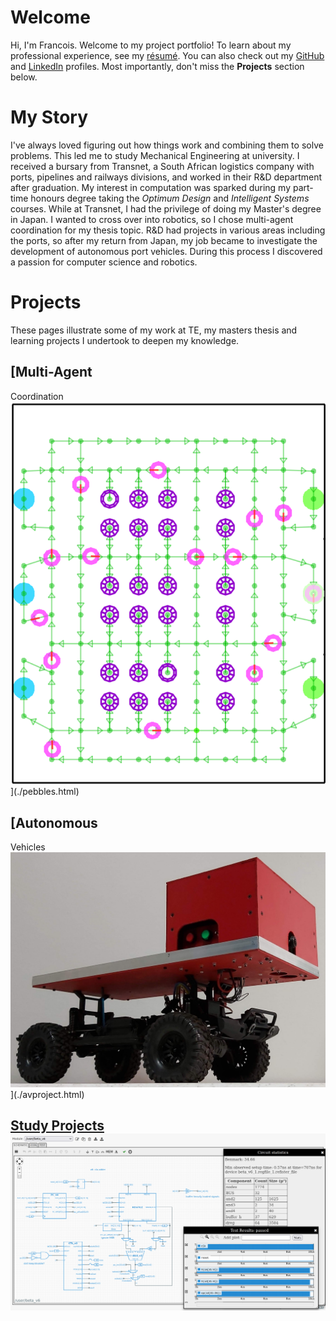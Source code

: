 # Welcome

Hi, I'm Francois. Welcome to my project portfolio! To learn about my
professional experience, see my [résumé](./media/resume.pdf). You can also
check out my [GitHub](https://github.com/vecf) and
[LinkedIn](https://www.linkedin.com/in/francois-van-eeden-449a1395/)
profiles. Most importantly, don't miss the **Projects** section below.

# My Story

I've always loved figuring out how things work and combining them to solve
problems. This led me to study Mechanical Engineering at university. I
received a bursary from Transnet, a South African logistics company with
ports, pipelines and railways divisions, and worked in their R&D department
after graduation.  My interest in computation was sparked during my
part-time honours degree taking the *Optimum Design* and *Intelligent
Systems* courses. While at Transnet, I had the privilege of doing my
Master's degree in Japan. I wanted to cross over into robotics, so I chose
multi-agent coordination for my thesis topic. R&D had projects in various
areas including the ports, so after my return from Japan, my job became to
investigate the development of autonomous port vehicles. During this
process I discovered a passion for computer science and robotics.

# Projects

These pages illustrate some of my work at TE, my masters thesis and
learning projects I undertook to deepen my knowledge.

## [Multi-Agent
Coordination![](./media/masters/soupicon.png)](./pebbles.html)

## [Autonomous
Vehicles![](./media/avproject/proto2_lowangle.jpg)](./avproject.html)

## [Study Projects![](media/learning/beta.png)](./learning.html)
